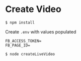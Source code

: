# Create Video

```
$ npm install
```

Create `.env` with values populated
```
FB_ACCESS_TOKEN=
FB_PAGE_ID=
```

```
$ node createLiveVideo
```